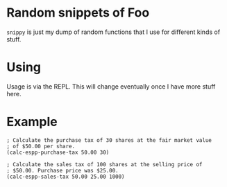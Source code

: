 # Random snippets of Foo #

`snippy` is just my dump of random functions that I use for different
kinds of stuff.

# Using #

Usage is via the REPL. This will change eventually once I have
more stuff here.

# Example #

    ; Calculate the purchase tax of 30 shares at the fair market value 
    ; of $50.00 per share.
    (calc-espp-purchase-tax 50.00 30)

    ; Calculate the sales tax of 100 shares at the selling price of
    ; $50.00. Purchase price was $25.00.
    (calc-espp-sales-tax 50.00 25.00 1000)
